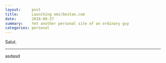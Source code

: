 ```yaml
---
layout:     post
title:      Launching emirbostan.com
date:       2018-09-27
summary:    Yet another personal site of an ordinary guy
categories: personal
---
```


Salut.

____

asdasd
